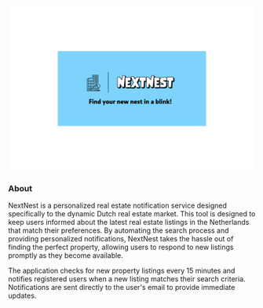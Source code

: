 <!-- <h3 align="center">
<img src="https://github.com/yigitaksoy/nextnest-backend/blob/master/nextnest.png" alt="NextNest Logo">
</h3> -->

![NextNest](https://github.com/yigitaksoy/nextnest-backend/blob/master/nextnest.png)

### About

NextNest is a personalized real estate notification service designed specifically to the dynamic Dutch real estate market. This tool is designed to keep users informed about the latest real estate listings in the Netherlands that match their preferences. By automating the search process and providing personalized notifications, NextNest takes the hassle out of finding the perfect property, allowing users to respond to new listings promptly as they become available.

The application checks for new property listings every 15 minutes and notifies registered users when a new listing matches their search criteria. Notifications are sent directly to the user's email to provide immediate updates.
